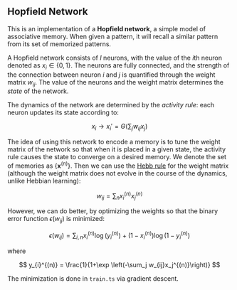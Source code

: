 ## Hopfield Network

This is an implementation of a **Hopfield network**, a simple model of associative memory. When given a pattern, it will recall a similar pattern from its set of memorized patterns.

A Hopfield network consists of $I$ neurons, with the value of the $i$th neuron denoted as $x_i \in \{0,1\}$.
The neurons are fully connected, and the strength of the connection between neuron $i$ and $j$ is quantified through the weight matrix $w_{ij}$.
The value of the neurons and the weight matrix determines the _state_ of the network.

The dynamics of the network are determined by the _activity rule_: each neuron updates its state according to:

$$
x_i \to x_i' = \Theta \left(\sum_{j} w_{ij}x_j\right)
$$

The idea of using this network to encode a memory is to tune the weight matrix of the network so that when it is placed in a given state, the activity rule causes the state to converge on a desired memory.
We denote the set of memories as $\{\mathbf{x}^{(n)}\}$. Then we can use the [Hebb rule](https://en.wikipedia.org/wiki/Hebbian_theory#Principles) for the weight matrix (although the weight matrix does not evolve in the course of the dynamics, unlike Hebbian learning):

$$
w_{ij} = \sum_{n}x_{i}^{(n)}x_{j}^{(n)}
$$

However, we can do better, by optimizing the weights so that the binary error function $\epsilon(w_{ij})$ is minimized:

$$
\epsilon(w_{ij}) = \sum_{i,n} x_i^{(n)} \log(y_i^{(n)}) + (1-x_i^{(n)})\log(1-y_i^{(n)})
$$

where

$$
y_{i}^{(n)} = \frac{1}{1+\exp \left(-\sum_j w_{ij}x_j^{(n)}\right)}
$$

The minimization is done in `train.ts` via gradient descent.